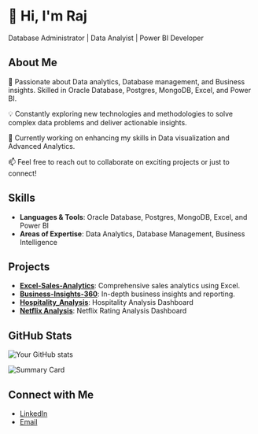 # 👋 Hi, I'm Raj   
Database Administrator | Data Analyist | Power BI Developer 

## About Me

🚀 Passionate about Data analytics, Database management, and Business insights. Skilled in  Oracle Database, Postgres, MongoDB, Excel, and Power BI.

💡 Constantly exploring new technologies and methodologies to solve complex data problems and deliver actionable insights.

🔧 Currently working on enhancing my skills in Data visualization and Advanced Analytics.

📫 Feel free to reach out to collaborate on exciting projects or just to connect!

## Skills

- **Languages & Tools**: Oracle Database, Postgres, MongoDB, Excel, and Power BI
- **Areas of Expertise**: Data Analytics, Database Management, Business Intelligence

## Projects

- [**Excel-Sales-Analytics**](https://github.com/rajdada100/Excel-Sales-Analytics): Comprehensive sales analytics using Excel.
- [**Business-Insights-360**](https://github.com/rajdada100/Business-Insights-360): In-depth business insights and reporting.
- [**Hospitality_Analysis**](https://github.com/rajdada100/Hospitality_Domain): Hospitality Analysis Dashboard
- [**Netflix Analysis**](https://github.com/rajdada100/Netflix-Ratings-Analysis): Netflix Rating Analysis Dashboard

## GitHub Stats

![Your GitHub stats](https://github-readme-stats.vercel.app/api?username=rajdada100&show_icons=true&theme=radical)

![Summary Card](https://github-profile-summary-cards.vercel.app/api/cards/profile-details?username=rajdada100&theme=solarized_dark)


## Connect with Me

- [LinkedIn](https://www.linkedin.com/in/rajdada100)
- [Email](mailto:rajdada100)

